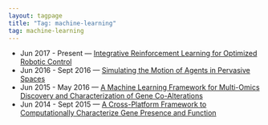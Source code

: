 ```yaml
---
layout: tagpage
title: "Tag: machine-learning"
tag: machine-learning
---
```

<ul>
	<li>
		<span class="post-date">Jun 2017 - Present &mdash; </span>
    	<a class="post-link" href="https://swetharevanur.github.io/projects/rl_robotics.html">Integrative Reinforcement Learning for Optimized Robotic Control</a>
	</li>
	<li>
		<span class="post-date">Jun 2016 - Sept 2016 &mdash; </span>
    	<a class="post-link" href="https://swetharevanur.github.io/projects/sensor_sims.html">Simulating the Motion of Agents in Pervasive Spaces</a>
	</li>
	<li>
		<span class="post-date">Jun 2015 - May 2016 &mdash; </span>
    	<a class="post-link" href="https://swetharevanur.github.io/projects/gene_coalterations.html">A Machine Learning Framework for Multi-Omics Discovery and Characterization of Gene Co-Alterations</a>
	</li>
	<li>
		<span class="post-date">Jun 2014 - Sept 2015 &mdash; </span>
    	<a class="post-link" href="https://swetharevanur.github.io/projects/gene_presence_function.html">A Cross-Platform Framework to Computationally Characterize Gene Presence and Function</a>
	</li>	
</ul>